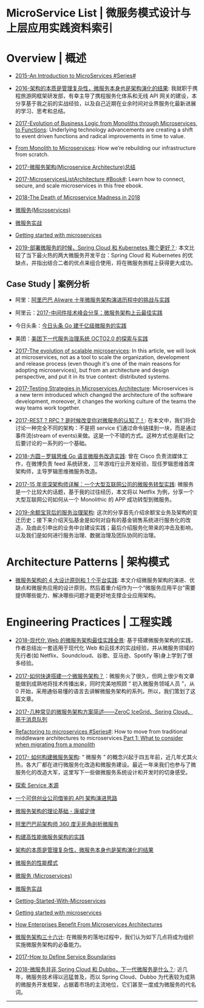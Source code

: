 # MicroService List | 微服务模式设计与上层应用实践资料索引

# Overview | 概述

- [2015-An Introduction to MicroServices #Series#](https://auth0.com/blog/2015/09/04/an-introduction-to-microservices-part-1/)

- [2016-架构的本质是管理复杂性，微服务本身也是架构演化的结果](https://parg.co/YUM): 我就职于携程旅游网框架研发部，有幸主导了携程服务化体系和无线 API 网关的建设，本分享基于我之前的实战经验，以及自己近期在业余时间对业界服务化最新进展的学习、思考和总结。

- [2017-Evolution of Business Logic from Monoliths through Microservices, to Functions](http://6me.us/bR50k): Underlying technology advancements are creating a shift to event driven functions and radical improvements in time to value.

- [From Monolith to Microservices](https://blog.poki.com/from-monolith-to-microservices-b16bae1d6c9d#.iof40icta): How we’re rebuilding our infrastructure from scratch.

- [2017-微服务架构(Microservice Architecture)总结](https://parg.co/b22)

- [2017-MicroservicesListArchitecture #Book#](https://parg.co/U6h): Learn how to connect, secure, and scale microservices in this free ebook.

- [2018-The Death of Microservice Madness in 2018](http://www.dwmkerr.com/the-death-of-microservice-madness-in-2018/)

- [微服务(Microservices)](http://blog.csdn.net/wurenhai/article/details/37659335)

- [微服务实战](http://kb.cnblogs.com/page/521880/)

- [Getting started with microservices](https://blog.ruxit.com/microservices/)

- [2019-部署微服务的时候，Spring Cloud 和 Kubernetes 哪个更好？](http://dockone.io/m/article/2896): 本文比较了当下最火热的两大微服务开发平台：Spring Cloud 和 Kubernetes 的优缺点，并指出结合二者的优点来组合使用，将在微服务旅程上获得更大成功。

## Case Study | 案例分析

- 阿里：[阿里巴巴 Aliware 十年微服务架构演进历程中的挑战与实践](https://parg.co/b2j)

- 阿里云：[2017-中间件技术峰会分享：微服务架构上云最佳实践](http://jm.taobao.org/2017/08/07/20170807/)

- 今日头条：[今日头条 Go 建千亿级微服务的实践](https://zhuanlan.zhihu.com/p/26695984)

- 美团：[美团下一代服务治理系统 OCTO2.0 的探索与实践](https://mp.weixin.qq.com/s/2eu6gX5OuSCf8wO6jeeIag)

- [2017-The evolution of scalable microservices](https://www.oreilly.com/ideas/the-evolution-of-scalable-microservices): In this article, we will look at microservices, not as a tool to scale the organization, development and release process (even though it's one of the main reasons for adopting microservices), but from an architecture and design perspective, and put it in its true context: distributed systems.

- [2017-Testing Strategies in Microservices Architecture](https://parg.co/bec): Microservices is a new term introduced which changed the architecture of the software development, moreover, it changes the working culture of the teams the way teams work together.

- [2017-REST ? RPC ? 是时候改变你对微服务的认知了！](https://mp.weixin.qq.com/s/HTeQNU-1P-hWloEdjl1QYg): 在本文中，我们将会讨论一种完全不同的架构：不是把 service 们通过命令链揉到一块，而是通过事件流(stream of events)来做。这是一个不错的方式。这种方式也是我们之后要讨论的一系列的一个基础。

- [2018-方圆－罗辑思维 Go 语言微服务改造实践](https://mp.weixin.qq.com/s/WtRcGWauZJ7gkwz23QIm4A): 曾在 Cisco 负责流媒体工作，在微博负责 feed 系统研发，三年游戏行业开发经验，现任罗辑思维首席架构师，主导罗辑思维微服务改造。

- [2017-15 年资深架构师详解：一个大型互联网公司的微服务转型实践](http://mp.weixin.qq.com/s/aOCd2fxIY_y3jwWo-Bfu3g): 微服务是一个比较大的话题，基于我的过往经历，本文将以 Netflix 为例，分享一个大型互联网公司如何从一个 Monolithic 的 APP 成功转型到微服务。

- [2019-余额宝背后的服务治理架构](https://mp.weixin.qq.com/s/R5pNKHBPJno-eI5BificjQ): 这次的分享首先介绍余额宝业务及架构的变迁历史；接下来介绍天弘基金是如何对自有的基金销售系统进行服务化的改造，及由此引申出的业务中台建设实践；最后介绍服务化带来的冲击及影响，以及我们是如何进行服务治理、数据治理及团队协同的治理。

# Architecture Patterns | 架构模式

- [微服务架构的 4 大设计原则和 1 个平台实践](https://mp.weixin.qq.com/s/dmPhaERxkDlC2lbzgJIMgg):
  本文介绍微服务架构的演进、优缺点和微服务应用的设计原则，然后着重介绍作为一个“微服务应用平台”需要提供哪些能力、解决哪些问题才能更好地支撑企业应用架构。

# Engineering Practices | 工程实践

- [2018-现代化 Web 的微服务架构最佳实践全景](https://parg.co/U9D): 基于搭建微服务架构的实践，作者总结出一套适用于现代化 Web 和云技术的实战经验，并从微服务领域的先行者(如 Netflix、Soundcloud、谷歌、亚马逊、Spotify 等)身上学到了很多经验。

- [2017-如何快速搭建一个微服务架构？](http://mp.weixin.qq.com/s/aR_gz8Ns6ndegCc9WDT6fQ)：微服务火了很久，但网上很少有文章能做到成熟地将技术传播出来，同时完美地照顾 “ 初入微服务领域人员 ”，从 0 开始，采用通俗易懂的语言去讲解微服务架构的系列。所以，我们策划了这篇文章。

- [2017-几种常见的微服务架构方案简述——ZeroC IceGrid、Spring Cloud、基于消息队列](http://www.broadview.com.cn/article/348)

- [Refactoring to microservices #Series#](https://parg.co/b2z): How to move from traditional middleware architectures to microservices.[Part 1: What to consider when migrating from a monolith](https://parg.co/b2z)

- [2017- 如何构建微服务架构](http://www.jianshu.com/p/77ce2dbd1d6e): “ 微服务 ” 的概念兴起于四五年前，近几年尤其火热，各大厂都在进行微服务化改造和微服务建设。最近一年来我们也参与了微服务化的改造大军，这里写下一些做微服务系统设计和开发时的切身感受。

- [探索 Service 本源](https://drive.wps.cn/view/l/c082daaed0c2454c8cb32c76c9af2d88)

- [一个可供创业公司借鉴的 API 架构演进思路 ](https://parg.co/U13)

- [微服务架构的理论基础 - 康威定律](https://yq.aliyun.com/articles/8611?f=tt)

- [阿里巴巴前架构师 360 度无死角剖析微服务](https://my.oschina.net/osccreate/blog/785004)

- [构建高性能微服务架构的实践](http://mp.weixin.qq.com/s?__biz=MzI4MjE3MTcwNA==&mid=2664335032&idx=1&sn=bdc4586829883f256919cb2c719c6d61)

- [架构的本质是管理复杂性，微服务本身也是架构演化的结果](http://mp.weixin.qq.com/s?__biz=MzA5Nzc4OTA1Mw==&mid=411129391&idx=1&sn=ebf06fb5cc4a5f57f86341ba4114cab8&scene=0#wechat_redirect)

- [微服务的性能模式](http://blog.oneapm.com/apm-tech/657.html)

- [微服务 (Microservices)](http://blog.csdn.net/wurenhai/article/details/37659335)

- [微服务实战](http://kb.cnblogs.com/page/521880/)

- [Getting-Started-With-Microservices](https://dzone.com/refcardz/getting-started-with-microservices)

- [Getting started with microservices](https://blog.ruxit.com/microservices/)

- [How Enterprises Benefit From Microservices Architectures](https://blog.risingstack.com/how-enterprises-benefit-from-microservices-architectures/)

- [微服务架构三十六计](https://mp.weixin.qq.com/s/thflf4uFrC2059X9OZ1Frg): 在微服务的落地过程中，我们认为如下几点将成为组织实施微服务架构的必备能力。

- [2017-How to Define Service Boundaries](https://hackernoon.com/how-to-define-service-boundaries-251c4fc0f205?source=linkShare-fe48c4221a4c-1516851130)

- [2018-微服务并非 Spring Cloud 和 Dubbo，下一代微服务是什么？](https://mp.weixin.qq.com/s/qkXa3VszeMquhTodUtYMbQ): 近几年，微服务技术得以迅猛普及，而以 Spring Cloud、Dubbo 为代表较为成熟的微服务开发框架，占据着市场的主流地位，它们甚至一度成为微服务的代名词。

---
